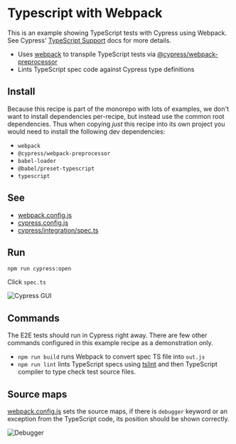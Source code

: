 # Typescript with Webpack

This is an example showing TypeScript tests with Cypress using Webpack. See Cypress' [TypeScript Support](https://on.cypress.io/typescript-support) docs for more details.

- Uses [webpack](https://github.com/webpack/webpack) to transpile TypeScript tests via [@cypress/webpack-preprocessor](https://github.com/cypress-io/cypress-webpack-preprocessor)
- Lints TypeScript spec code against Cypress type definitions

## Install

Because this recipe is part of the monorepo with lots of examples, we don't want to install dependencies per-recipe, but instead use the common root dependencies. Thus when copying _just_ this recipe into its own project you would need to install the following dev dependencies:

- `webpack`
- `@cypress/webpack-preprocessor`
- `babel-loader`
- `@babel/preset-typescript`
- `typescript`

## See
- [webpack.config.js](webpack.config.js)
- [cypress.config.js](cypress.config.js)
- [cypress/integration/spec.ts](cypress/integration/spec.ts)

## Run

```shell
npm run cypress:open
```

Click `spec.ts`

![Cypress GUI](img/gui.png)

## Commands

The E2E tests should run in Cypress right away. There are few other commands configured in this example recipe as a demonstration only.

- `npm run build` runs Webpack to convert spec TS file into `out.js`
- `npm run lint` lints TypeScript specs using [tslint](https://palantir.github.io/tslint) and then TypeScript compiler to type check test source files.

## Source maps

[webpack.config.js](webpack.config.js) sets the source maps, if there is `debugger` keyword or an exception from the TypeScript code, its position should be shown correctly.

![Debugger](img/source-map.png)
